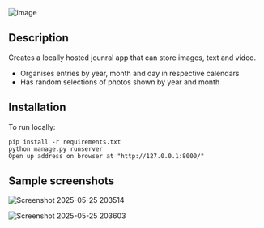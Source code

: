 ![image](https://github.com/user-attachments/assets/128a3324-0bcd-4357-849a-61475f4ace0e)

## Description

Creates a locally hosted jounral app that can store images, text and video.

* Organises entries by year, month and day in respective calendars
* Has random selections of photos shown by year and month

## Installation

To run locally:

```
pip install -r requirements.txt
python manage.py runserver
Open up address on browser at "http://127.0.0.1:8000/"
```

## Sample screenshots

![Screenshot 2025-05-25 203514](https://github.com/user-attachments/assets/e25a6d68-151e-465f-847a-ecbe356c82c3)

![Screenshot 2025-05-25 203603](https://github.com/user-attachments/assets/039060c4-b1ad-4b0f-b4f5-c3a92c904a93)

